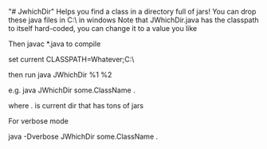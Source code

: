 "# JwhichDir" 
Helps you find a class in a directory full of jars!
You can drop these java files in C:\ in windows
Note that JWhichDir.java has the classpath to itself hard-coded, you can change it to a value you like

Then javac *.java to compile

set current CLASSPATH=Whatever;C:\

then run
java JWhichDir %1 %2

e.g.
java JWhichDir some.ClassName .

where . is current dir that has tons of jars

For verbose mode

java -Dverbose JWhichDir some.ClassName .
